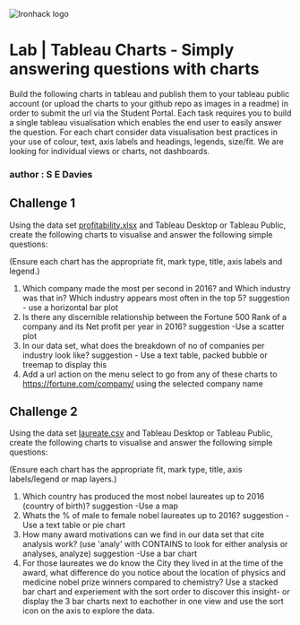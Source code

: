 ![Ironhack logo](https://i.imgur.com/1QgrNNw.png)

# Lab | Tableau Charts - Simply answering questions with charts

Build the following charts in tableau and publish them to your tableau public account (or upload the charts to your github repo as images in a readme) in order to submit the url via the Student Portal. Each task requires you to build a single tableau visualisation which enables the end user to easily answer the question. For each chart consider data visualisation best practices in your use of colour, text, axis labels and headings, legends, size/fit. We are looking for individual views or charts, not dashboards. 

### author : S E Davies

## Challenge 1 

Using the data set [profitability.xlsx](profitability.xlsx) 
and Tableau Desktop or Tableau Public, create the following charts to visualise and answer the following simple questions: 

(Ensure each chart has the appropriate fit, mark type, title, axis labels and legend.) 

1) Which company made the most per second in 2016? and Which industry was that in? Which industry appears most often in the top 5? suggestion - use a horizontal bar plot
2) Is there any discernible relationship between the Fortune 500 Rank of a company and its Net profit per year in 2016? suggestion -Use a scatter plot
3) In our data set, what does the breakdown of no of companies per industry look like? suggestion - Use a text table, packed bubble or treemap to display this
5) Add a url action on the menu select to go from any of these charts to https://fortune.com/company/<Company> using the selected company name

## Challenge 2 

Using the data set [laureate.csv](laureate.csv) 
and Tableau Desktop or Tableau Public, create the following charts to visualise and answer the following simple questions: 

(Ensure each chart has the appropriate fit, mark type, title, axis labels/legend or map layers.) 

1) Which country has produced the most nobel laureates up to 2016 (country of birth)? suggestion -Use a map
2) Whats the % of male to female nobel laureates up to 2016? suggestion -Use a text table or pie chart
3) How many award motivations can we find in our data set that cite analysis work? (use 'analy' with CONTAINS to look for either analysis or analyses, analyze) suggestion -Use a bar chart
4) For those laureates we do know the City they lived in at the time of the award, what difference do you notice about the location of physics and medicine nobel prize winners compared to chemistry? Use a stacked bar chart and experiement with the sort order to discover this insight- or display the 3 bar charts next to eachother in one view and use the sort icon on the axis to explore the data.
